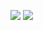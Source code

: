 ![](https://github-readme-stats.vercel.app/api?username=AkiraMiyakoda&count_private=true&show_icons=true&include_all_commits=true&show=prs_merged) ![](https://github-readme-stats.vercel.app/api/top-langs/?username=AkiraMiyakoda&layout=compact&langs_count=10)  

<!--
**AkiraMiyakoda/AkiraMiyakoda** is a ✨ _special_ ✨ repository because its `README.md` (this file) appears on your GitHub profile.

Here are some ideas to get you started:

- 🔭 I’m currently working on ...
- 🌱 I’m currently learning ...
- 👯 I’m looking to collaborate on ...
- 🤔 I’m looking for help with ...
- 💬 Ask me about ...
- 📫 How to reach me: ...
- 😄 Pronouns: ...
- ⚡ Fun fact: ...
-->
